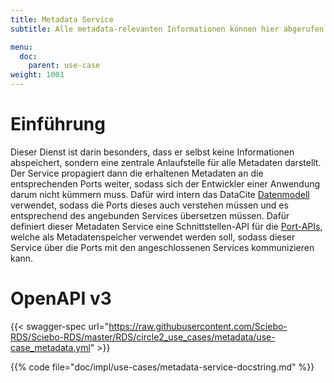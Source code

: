 ```yaml
---
title: Metadata Service
subtitle: Alle metadata-relevanten Informationen können hier abgerufen und gespeichert werden.

menu:
  doc:
    parent: use-case
weight: 1001
---
```


# Einführung

Dieser Dienst ist darin besonders, dass er selbst keine Informationen abspeichert, sondern eine zentrale Anlaufstelle für alle Metadaten darstellt. Der Service propagiert dann die erhaltenen Metadaten an die entsprechenden Ports weiter, sodass sich der Entwickler einer Anwendung darum nicht kümmern muss. Dafür wird intern das DataCite [Datenmodell](https://github.com/datacite/schema/tree/master/source/json/kernel-4.3/example) verwendet, sodass die Ports dieses auch verstehen müssen und es entsprechend des angebunden Services übersetzen müssen. Dafür definiert dieser Metadaten Service eine Schnittstellen-API für die [Port-APIs](https://raw.githubusercontent.com/Sciebo-RDS/Sciebo-RDS/master/RDS/circle2_use_cases/port_metadata.yml), welche als Metadatenspeicher verwendet werden soll, sodass dieser Service über die Ports mit den angeschlossenen Services kommunizieren kann.


# OpenAPI v3

{{< swagger-spec url="https://raw.githubusercontent.com/Sciebo-RDS/Sciebo-RDS/master/RDS/circle2_use_cases/metadata/use-case_metadata.yml" >}}

{{% code file="doc/impl/use-cases/metadata-service-docstring.md" %}}
